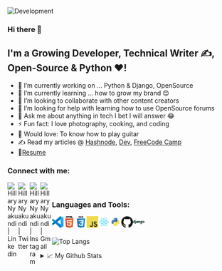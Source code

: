 ![Development](https://pbs.twimg.com/profile_banners/918758862181806080/1635675606/600x200)

### Hi there 👋

## I'm a Growing Developer, Technical Writer ✍, Open-Source & Python ❤!


- 🔭 I’m currently working on ... Python & Django, OpenSource
- 🌱 I’m currently learning ... how to grow my brand 😊
- 👯 I’m looking to collaborate with other content creators
- 🤔 I’m looking for help with learning how to use OpenSource forums
- 💬 Ask me about anything in tech I bet I will answer 😂 
- ⚡ Fun fact: I love photography, cooking, and coding
- 🎸 Would love: To know how to play guitar
- ✍ Read my articles @ [Hashnode](https://larymak.hashnode.dev/), [Dev](https://dev.to/larymak), [FreeCode Camp](https://www.freecodecamp.org/news/author/larymak/)
- 📝[Resume]()


### Connect with me:  

<a href="https://linkedin.com/in/hillary-nyakundi-3a64b11ab">
    <img align="left" alt="Hillary Nyakundi | Linkedin" width="24px" src="https://github.com/TheDudeThatCode/TheDudeThatCode/blob/master/Assets/Linkedin.svg" />
  </a>
  <a href="https://twitter.com/larymak1">
    <img align="left" alt="Hillary Nyakundi | Twitter" width="26px" src="https://github.com/TheDudeThatCode/TheDudeThatCode/blob/master/Assets/Twitter.svg" />
  </a>
  <a href="https://www.instagram.com/nextgencoders/">
    <img align="left" alt="Hillary Nyakundi | Instagram" width="24px" src="https://github.com/TheDudeThatCode/TheDudeThatCode/blob/master/Assets/Instagram.svg" />
  </a>
  <a href="mailto:hillarynyk@gmail.com">
    <img align="left" alt="Hillary Nyakundi | Gmail" width="26px" src="https://github.com/TheDudeThatCode/TheDudeThatCode/blob/master/Assets/Gmail.svg" />
  </a>
 
<br />

### Languages and Tools:

<img align="left" alt="Visual Studio Code" width="26px" src="https://raw.githubusercontent.com/github/explore/80688e429a7d4ef2fca1e82350fe8e3517d3494d/topics/visual-studio-code/visual-studio-code.png" />
<img align="left" alt="HTML5" width="26px" src="https://raw.githubusercontent.com/github/explore/80688e429a7d4ef2fca1e82350fe8e3517d3494d/topics/html/html.png" />
<img align="left" alt="CSS3" width="26px" src="https://raw.githubusercontent.com/github/explore/80688e429a7d4ef2fca1e82350fe8e3517d3494d/topics/css/css.png" />
<img align="left" alt="JavaScript" width="26px" src="https://raw.githubusercontent.com/github/explore/80688e429a7d4ef2fca1e82350fe8e3517d3494d/topics/javascript/javascript.png" />
<img align="left" alt="React" width="26px" src="https://raw.githubusercontent.com/github/explore/80688e429a7d4ef2fca1e82350fe8e3517d3494d/topics/react/react.png" />
<img align="left" alt="Git" width="26px" src="https://raw.githubusercontent.com/github/explore/80688e429a7d4ef2fca1e82350fe8e3517d3494d/topics/python/python.png" />
<img align="left" alt="GitHub" width="26px" src="https://raw.githubusercontent.com/github/explore/78df643247d429f6cc873026c0622819ad797942/topics/github/github.png" />
<img align="left" alt="Terminal" width="26px" src="https://raw.githubusercontent.com/github/explore/80688e429a7d4ef2fca1e82350fe8e3517d3494d/topics/django/django.png" />

<br />
<br />

![Top Langs](https://github-readme-stats.vercel.app/api/top-langs/?username=larymak&layout=compact)

<details>
<summary>📈 My Github Stats</summary>
<p align="left"> <img src="https://github-readme-stats.vercel.app/api?username=larymak&show_icons=true&theme=radical" alt="larymak" />
 
 ![Visitor Count](https://profile-counter.glitch.me/{larymak}/count.svg)

</details>

